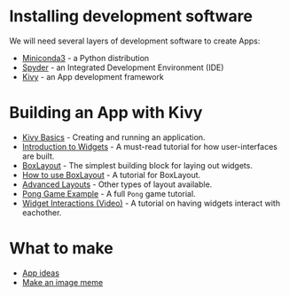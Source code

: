 # Installing development software
We will need several layers of development software to create Apps:
* [Miniconda3](InstallMiniconda3) - a Python distribution
* [Spyder](InstallSpyder) - an Integrated Development Environment (IDE)
* [Kivy](InstallKivy) - an App development framework

# Building an App with Kivy

* [Kivy Basics](https://kivy.org/docs/guide/basic.html) - Creating and running an application.
* [Introduction to Widgets](https://kivy.org/docs/guide/widgets.html) - A must-read tutorial for how user-interfaces are built.
* [BoxLayout](https://kivy.org/docs/api-kivy.uix.boxlayout.html#module-kivy.uix.boxlayout) - The simplest building block for laying out widgets.
* [How to use BoxLayout](https://pythontips.com/2013/12/02/kivy-101-how-to-use-boxlayouts/) - A tutorial for BoxLayout.
* [Advanced Layouts](https://kivy.org/docs/gettingstarted/layouts.html) - Other types of layout available.
* [Pong Game Example](https://kivy.org/docs/tutorials/pong.html) - A full `Pong` game tutorial.
* [Widget Interactions (Video)](https://www.youtube.com/watch?v=-NvpKDReKyg&list=PLdNh1e1kmiPP4YApJm8ENK2yMlwF1_edq&index=3) - A tutorial on having widgets interact with eachother.

# What to make
* [App ideas](AppIdeas)
* [Make an image meme](https://github.com/FutureTechCity/KivyMeme)
